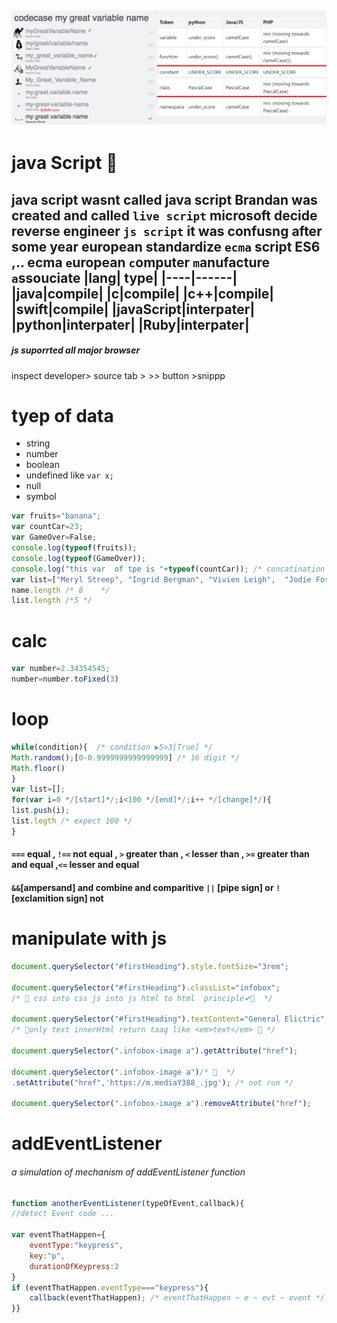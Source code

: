 
![codeCase](https://raw.githubusercontent.com/wer340/python-angelayu/main/day-1/image/codeCasepng.png)
--------
# java Script 🚩
java script wasnt called java script Brandan was created and called `live script` microsoft decide reverse engineer `js script` it was confusng after some year 
european standardize `ecma` script ES6 ,.. ecma `e`uropean `c`omputer `m`anufacture `a`ssouciate
|lang|  type|
|----|------|
|java|compile|
|c|compile|
|c++|compile|
|swift|compile|
|javaScript|interpater|
|python|interpater|
|Ruby|interpater|
-----

##### js suporrted all major browser
inspect developer> source tab > >> button >snippp

# tyep of data 
+ string
+ number
+ boolean
+ undefined  like `var x;`
+ null
+ symbol
```js 
var fruits="banana";
var countCar=23;
var GameOver=False;
console.log(typeof(fruits));
console.log(typeof(GameOver));
console.log("this var  of tpe is "+typeof(countCar)); /* concatination with plus sign +    */
var list=["Meryl Streep", "Ingrid Bergman", "Vivien Leigh",  "Jodie Foster", "Katharine Hepburn"] 
name.length /* 8    */
list.length /*5 */
```
# calc
```js
var number=2.34354545;
number=number.toFixed(3)
```
# loop 
```js
while(condition){  /* condition ▶5>3[True] */
Math.random();[0-0.9999999999999999] /* 16 digit */
Math.floor()
}
var list=[];
for(var i=0 */[start]*/;i<100 */[end]*/;i++ */[change]*/){
list.push(i);
list.legth /* expect 100 */
}
```
#### `===`  equal  , `!==`  not equal  , `>` greater than , `<`  lesser than , `>=` greater than and equal ,`<=` lesser and equal 
#### `&&`[ampersand] and  combine and comparitive `||` [pipe sign] or `!` [exclamition sign] not

# manipulate with js
```js
document.querySelector("#firstHeading").style.fontSize="3rem";

document.querySelector("#firstHeading").classList="infobox"; 
/* 🔼 css into css js into js html to html  principle✔🔼  */

document.querySelector("#firstHeading").textContent="General Elictric" ; 
/* 🔼only text innerHtml return taag like <em>text</em> 🔼 */

document.querySelector(".infobox-image a").getAttribute("href"); 

document.querySelector(".infobox-image a")/* 🔽  */
.setAttribute("href",'https://m.mediaY388_.jpg'); /* not run */

document.querySelector(".infobox-image a").removeAttribute("href");
```
#  addEventListener
######  a simulation of  mechanism  of  addEventListener function 
```js
function anotherEventListener(typeOfEvent,callback){
//detect Event code ...

var eventThatHappen={
    eventType:"keypress",
    key:"p",
    durationOfKeypress:2
}
if (eventThatHappen.eventType==="keypress"){
    callback(eventThatHappen); /* eventThatHappen ~ e ~ evt ~ event */
}}

```




